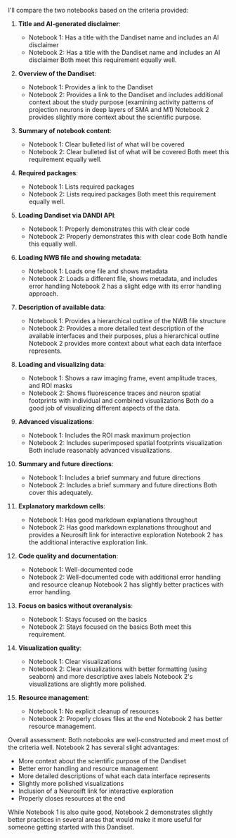 I'll compare the two notebooks based on the criteria provided:

1. **Title and AI-generated disclaimer**:
   - Notebook 1: Has a title with the Dandiset name and includes an AI disclaimer
   - Notebook 2: Has a title with the Dandiset name and includes an AI disclaimer
   Both meet this requirement equally well.

2. **Overview of the Dandiset**:
   - Notebook 1: Provides a link to the Dandiset
   - Notebook 2: Provides a link to the Dandiset and includes additional context about the study purpose (examining activity patterns of projection neurons in deep layers of SMA and M1)
   Notebook 2 provides slightly more context about the scientific purpose.

3. **Summary of notebook content**:
   - Notebook 1: Clear bulleted list of what will be covered
   - Notebook 2: Clear bulleted list of what will be covered
   Both meet this requirement equally well.

4. **Required packages**:
   - Notebook 1: Lists required packages
   - Notebook 2: Lists required packages
   Both meet this requirement equally well.

5. **Loading Dandiset via DANDI API**:
   - Notebook 1: Properly demonstrates this with clear code
   - Notebook 2: Properly demonstrates this with clear code
   Both handle this equally well.

6. **Loading NWB file and showing metadata**:
   - Notebook 1: Loads one file and shows metadata
   - Notebook 2: Loads a different file, shows metadata, and includes error handling
   Notebook 2 has a slight edge with its error handling approach.

7. **Description of available data**:
   - Notebook 1: Provides a hierarchical outline of the NWB file structure
   - Notebook 2: Provides a more detailed text description of the available interfaces and their purposes, plus a hierarchical outline
   Notebook 2 provides more context about what each data interface represents.

8. **Loading and visualizing data**:
   - Notebook 1: Shows a raw imaging frame, event amplitude traces, and ROI masks
   - Notebook 2: Shows fluorescence traces and neuron spatial footprints with individual and combined visualizations
   Both do a good job of visualizing different aspects of the data.

9. **Advanced visualizations**:
   - Notebook 1: Includes the ROI mask maximum projection
   - Notebook 2: Includes superimposed spatial footprints visualization
   Both include reasonably advanced visualizations.

10. **Summary and future directions**:
    - Notebook 1: Includes a brief summary and future directions
    - Notebook 2: Includes a brief summary and future directions
    Both cover this adequately.

11. **Explanatory markdown cells**:
    - Notebook 1: Has good markdown explanations throughout
    - Notebook 2: Has good markdown explanations throughout and provides a Neurosift link for interactive exploration
    Notebook 2 has the additional interactive exploration link.

12. **Code quality and documentation**:
    - Notebook 1: Well-documented code
    - Notebook 2: Well-documented code with additional error handling and resource cleanup
    Notebook 2 has slightly better practices with error handling.

13. **Focus on basics without overanalysis**:
    - Notebook 1: Stays focused on the basics
    - Notebook 2: Stays focused on the basics
    Both meet this requirement.

14. **Visualization quality**:
    - Notebook 1: Clear visualizations
    - Notebook 2: Clear visualizations with better formatting (using seaborn) and more descriptive axes labels
    Notebook 2's visualizations are slightly more polished.

15. **Resource management**:
    - Notebook 1: No explicit cleanup of resources
    - Notebook 2: Properly closes files at the end
    Notebook 2 has better resource management.

Overall assessment:
Both notebooks are well-constructed and meet most of the criteria well. Notebook 2 has several slight advantages:
- More context about the scientific purpose of the Dandiset
- Better error handling and resource management
- More detailed descriptions of what each data interface represents
- Slightly more polished visualizations
- Inclusion of a Neurosift link for interactive exploration
- Properly closes resources at the end

While Notebook 1 is also quite good, Notebook 2 demonstrates slightly better practices in several areas that would make it more useful for someone getting started with this Dandiset.
